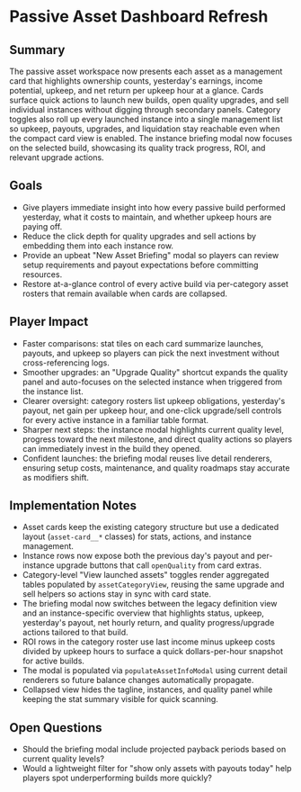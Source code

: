 # Passive Asset Dashboard Refresh

## Summary
The passive asset workspace now presents each asset as a management card that highlights ownership counts, yesterday's earnings, income potential, upkeep, and net return per upkeep hour at a glance. Cards surface quick actions to launch new builds, open quality upgrades, and sell individual instances without digging through secondary panels. Category toggles also roll up every launched instance into a single management list so upkeep, payouts, upgrades, and liquidation stay reachable even when the compact card view is enabled. The instance briefing modal now focuses on the selected build, showcasing its quality track progress, ROI, and relevant upgrade actions.

## Goals
- Give players immediate insight into how every passive build performed yesterday, what it costs to maintain, and whether upkeep hours are paying off.
- Reduce the click depth for quality upgrades and sell actions by embedding them into each instance row.
- Provide an upbeat "New Asset Briefing" modal so players can review setup requirements and payout expectations before committing resources.
- Restore at-a-glance control of every active build via per-category asset rosters that remain available when cards are collapsed.

## Player Impact
- Faster comparisons: stat tiles on each card summarize launches, payouts, and upkeep so players can pick the next investment without cross-referencing logs.
- Smoother upgrades: an "Upgrade Quality" shortcut expands the quality panel and auto-focuses on the selected instance when triggered from the instance list.
- Clearer oversight: category rosters list upkeep obligations, yesterday's payout, net gain per upkeep hour, and one-click upgrade/sell controls for every active instance in a familiar table format.
- Sharper next steps: the instance modal highlights current quality level, progress toward the next milestone, and direct quality actions so players can immediately invest in the build they opened.
- Confident launches: the briefing modal reuses live detail renderers, ensuring setup costs, maintenance, and quality roadmaps stay accurate as modifiers shift.

## Implementation Notes
- Asset cards keep the existing category structure but use a dedicated layout (`asset-card__*` classes) for stats, actions, and instance management.
- Instance rows now expose both the previous day's payout and per-instance upgrade buttons that call `openQuality` from card extras.
- Category-level "View launched assets" toggles render aggregated tables populated by `assetCategoryView`, reusing the same upgrade and sell helpers so actions stay in sync with card state.
- The briefing modal now switches between the legacy definition view and an instance-specific overview that highlights status, upkeep, yesterday's payout, net hourly return, and quality progress/upgrade actions tailored to that build.
- ROI rows in the category roster use last income minus upkeep costs divided by upkeep hours to surface a quick dollars-per-hour snapshot for active builds.
- The modal is populated via `populateAssetInfoModal` using current detail renderers so future balance changes automatically propagate.
- Collapsed view hides the tagline, instances, and quality panel while keeping the stat summary visible for quick scanning.

## Open Questions
- Should the briefing modal include projected payback periods based on current quality levels?
- Would a lightweight filter for "show only assets with payouts today" help players spot underperforming builds more quickly?
